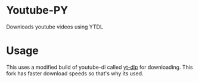 # Youtube-PY
 Downloads youtube videos using YTDL

# Usage
This uses a modified build of youtube-dl called [yt-dlp](https://github.com/yt-dlp/yt-dlp) for downloading. This fork has faster download speeds so that's why its used.
